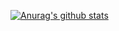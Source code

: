 [![Anurag's github stats](https://github-readme-stats.vercel.app/api?username=npfs)](https://github.com/anuraghazra/github-readme-stats)
